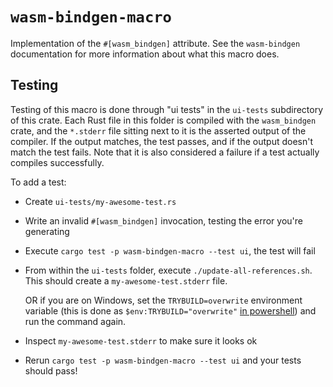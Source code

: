 # `wasm-bindgen-macro`

Implementation of the `#[wasm_bindgen]` attribute. See the `wasm-bindgen`
documentation for more information about what this macro does.

## Testing

Testing of this macro is done through "ui tests" in the `ui-tests` subdirectory
of this crate. Each Rust file in this folder is compiled with the `wasm_bindgen`
crate, and the `*.stderr` file sitting next to it is the asserted output of the
compiler. If the output matches, the test passes, and if the output doesn't
match the test fails. Note that it is also considered a failure if a test
actually compiles successfully.

To add a test:

* Create `ui-tests/my-awesome-test.rs`
* Write an invalid `#[wasm_bindgen]` invocation, testing the error you're
  generating
* Execute `cargo test -p wasm-bindgen-macro --test ui`, the test will fail
* From within the `ui-tests` folder, execute `./update-all-references.sh`. This
  should create a `my-awesome-test.stderr` file.

  OR if you are on Windows, set the `TRYBUILD=overwrite` environment variable (this is done as `$env:TRYBUILD="overwrite"` [in powershell](https://stackoverflow.com/a/1333717/7595472)) and run the command again.
* Inspect `my-awesome-test.stderr` to make sure it looks ok
* Rerun `cargo test -p wasm-bindgen-macro --test ui` and your tests should pass!
